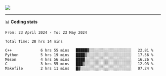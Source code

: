 <picture>
  <source
  srcset="https://github-readme-stats.vercel.app/api?username=sant0s12&show_icons=true&theme=dark"
  media="(prefers-color-scheme: dark)"
  />
  <source
  srcset="https://github-readme-stats.vercel.app/api?username=sant0s12&show_icons=true"
  media="(prefers-color-scheme: light)"
  />
  <img src="https://github-readme-stats.vercel.app/api?username=sant0s12&show_icons=true" />
</picture>

---

📊 **Coding stats**

<!--START_SECTION:waka-->

```txt
From: 23 April 2024 - To: 23 May 2024

Total Time: 28 hrs 14 mins

C++             6 hrs 55 mins   █████▓░░░░░░░░░░░░░░░░░░░   22.81 %
Python          5 hrs 19 mins   ████▒░░░░░░░░░░░░░░░░░░░░   17.56 %
Meson           4 hrs 56 mins   ████░░░░░░░░░░░░░░░░░░░░░   16.26 %
C               3 hrs 55 mins   ███▒░░░░░░░░░░░░░░░░░░░░░   12.93 %
Makefile        2 hrs 11 mins   █▓░░░░░░░░░░░░░░░░░░░░░░░   07.24 %
```

<!--END_SECTION:waka-->
